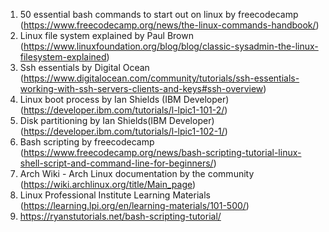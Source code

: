 1. 50 essential bash commands to start out on linux by freecodecamp (https://www.freecodecamp.org/news/the-linux-commands-handbook/)
2.  Linux file system explained by Paul Brown (https://www.linuxfoundation.org/blog/blog/classic-sysadmin-the-linux-filesystem-explained)
3. Ssh essentials by Digital Ocean (https://www.digitalocean.com/community/tutorials/ssh-essentials-working-with-ssh-servers-clients-and-keys#ssh-overview)
4. Linux boot process by Ian Shields (IBM Developer) (https://developer.ibm.com/tutorials/l-lpic1-101-2/)
5. Disk partitioning by Ian Shields(IBM Developer) (https://developer.ibm.com/tutorials/l-lpic1-102-1/)
6. Bash scripting by freecodecamp (https://www.freecodecamp.org/news/bash-scripting-tutorial-linux-shell-script-and-command-line-for-beginners/)
7. Arch Wiki - Arch Linux documentation by the community (https://wiki.archlinux.org/title/Main_page)
8. Linux Professional Institute Learning Materials (https://learning.lpi.org/en/learning-materials/101-500/)
9. https://ryanstutorials.net/bash-scripting-tutorial/

